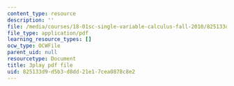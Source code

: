 ```yaml
---
content_type: resource
description: ''
file: /media/courses/18-01sc-single-variable-calculus-fall-2010/825133d9d5b3d8dd21e17cea0878c8e2_PNTnmH6jsRI.pdf
file_type: application/pdf
learning_resource_types: []
ocw_type: OCWFile
parent_uid: null
resourcetype: Document
title: 3play pdf file
uid: 825133d9-d5b3-d8dd-21e1-7cea0878c8e2
---
```

